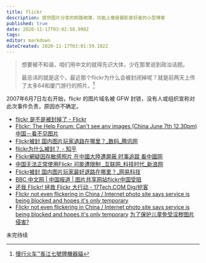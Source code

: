 ```yaml
---
title: flickr
description: 提供图片分享的网路相簿，功能上像是摄影爱好者的小型博客
published: true
date: 2020-11-17T03:02:58.990Z
tags: 
editor: markdown
dateCreated: 2020-11-17T03:01:59.102Z
---
```


> 想要被不和谐，咱们用中文的就得先识大体，少在那里说到政治话题。
>
> 最忌讳的就是这个，最近那个flickr为什么会被封闭掉呢？就是前两天上传了太多64和厦门游行的照片。[^pluiefrigide]

2007年6月7日左右开始，flickr 的图片域名被 GFW 封锁，没有人或组织宣称对此次事件负责，原因亦不确定。

+ [flickr 是不是被封掉了 - Flickr](https://web.archive.org/web/20170222080208/https://www.flickr.com/groups/chinese/discuss/72157600321172333/)
+ [Flickr: The Help Forum: Can't see any images (China June 7th 12.30pm) 中国－看不见图片](https://web.archive.org/web/20151010123256/https://www.flickr.com/help/forum/41998/)
+ [Flickr被封 国内图片玩家退路在哪里？_数码_腾讯网](https://web.archive.org/web/20201001100046/https://digi.tech.qq.com/a/20070627/000166.htm)
+ [flickr为什么被封？ - 知乎](https://web.archive.org/web/20201001101152/https://www.zhihu.com/question/26779835)
+ [Flickr網疑因存敏感照片 在中國大陸遭屏蔽 时事追蹤 看中國网](https://web.archive.org/web/20201001101108/https://www.secretchina.com/news/b5/2007/06/12/199107.html)
+ [中国无法正常使用Flickr 可能遭限制 _互联网_科技时代_新浪网](https://web.archive.org/web/20161215195351/http://tech.sina.com.cn/i/2007-06-13/09551560353.shtml)
+ [Flickr被封 国内图片玩家最好退路在哪里？_网易科技](https://web.archive.org/web/20121023112112/http://tech.163.com/07/0621/16/3HHBQ087000915AS.html)
+ [BBC 中文网 | 中国报道 | 图片共享网站flickr中国受阻](https://web.archive.org/web/20070819051608/http://news.bbc.co.uk/chinese/simp/hi/newsid_6740000/newsid_6746200/6746271.stm)
+ [还我 Flickr! 拯救 Flickr 大行动 - 17Tech.COM Dig/挖客](https://web.archive.org/web/20071207071059/http://dig.17tech.com/vote/62396.html)
+ [Flickr not even flickering in China / Internet photo site says service is being blocked and hopes it's only temporary](https://web.archive.org/web/20111208192648/https://www.sfgate.com/cgi-bin/article.cgi?f=/c/a/2007/06/09/FLICKR.TMP)
+ [Flickr not even flickering in China / Internet photo site says service is being blocked and hopes it's only temporary](https://web.archive.org/web/20201109014312/https://www.sfgate.com/business/article/Flickr-not-even-flickering-in-China-Internet-2556762.php)
[为了保护儿童免受淫秽图片侵害?](https://web.archive.org/web/20201117030133/https://www.douban.com/group/topic/1675619/)

未完待续

[^pluiefrigide]: [慢行火车™長江七號牌機器貓](https://web.archive.org/web/20080213102827/http://www.douban.com:80/people/pluiefrigide/)
